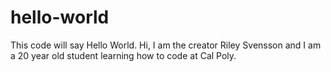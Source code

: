 # hello-world
This code will say Hello World.
Hi, I am the creator Riley Svensson and I am a 20 year old student learning how to code at Cal Poly.
